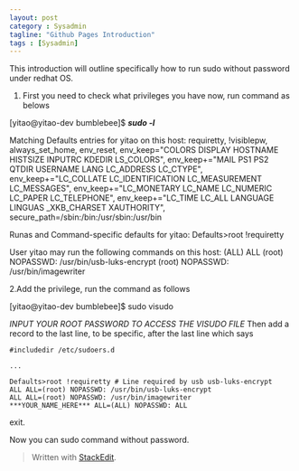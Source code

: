 ```yaml
---
layout: post
category : Sysadmin
tagline: "Github Pages Introduction"
tags : [Sysadmin]
---
```


This introduction will outline specifically  how to run sudo without password under redhat OS.

1. First you need to check what privileges you have now, run command as belows
  

 

[yitao@yitao-dev bumblebee]$ ***sudo -l***

Matching Defaults entries for yitao on this host:
    requiretty, !visiblepw, always_set_home, env_reset, env_keep="COLORS DISPLAY HOSTNAME HISTSIZE INPUTRC KDEDIR LS_COLORS", env_keep+="MAIL
    PS1 PS2 QTDIR USERNAME LANG LC_ADDRESS LC_CTYPE", env_keep+="LC_COLLATE LC_IDENTIFICATION LC_MEASUREMENT LC_MESSAGES",
    env_keep+="LC_MONETARY LC_NAME LC_NUMERIC LC_PAPER LC_TELEPHONE", env_keep+="LC_TIME LC_ALL LANGUAGE LINGUAS _XKB_CHARSET XAUTHORITY",
    secure_path=/sbin\:/bin\:/usr/sbin\:/usr/bin

Runas and Command-specific defaults for yitao:
    Defaults>root !requiretty

User yitao may run the following commands on this host:
    (ALL) ALL
    (root) NOPASSWD: /usr/bin/usb-luks-encrypt
    (root) NOPASSWD: /usr/bin/imagewriter

2.Add the privilege, run the command as follows

[yitao@yitao-dev bumblebee]$ sudo visudo

   *INPUT YOUR ROOT PASSWORD TO ACCESS THE VISUDO FILE*
   Then add a record to the last line, to be specific, after the last line which says

	#includedir /etc/sudoers.d 
	
	...
	
	Defaults>root !requiretty # Line required by usb usb-luks-encrypt
	ALL ALL=(root) NOPASSWD: /usr/bin/usb-luks-encrypt
	ALL ALL=(root) NOPASSWD: /usr/bin/imagewriter
	***YOUR_NAME_HERE*** ALL=(ALL) NOPASSWD: ALL

exit.

Now you can sudo command without password.


> Written with [StackEdit](https://stackedit.io/).